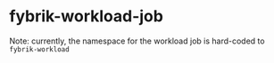 # fybrik-workload-job

Note: currently, the namespace for the workload job is hard-coded to `fybrik-workload`
